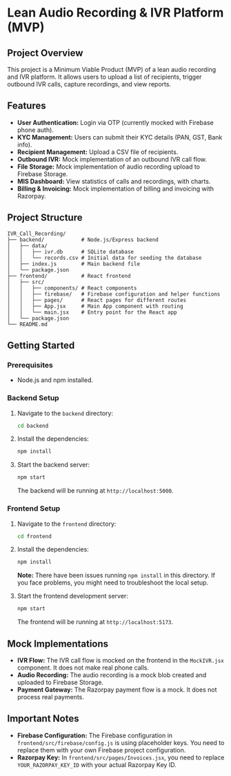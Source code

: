 # Lean Audio Recording & IVR Platform (MVP)

## Project Overview

This project is a Minimum Viable Product (MVP) of a lean audio recording and IVR platform. It allows users to upload a list of recipients, trigger outbound IVR calls, capture recordings, and view reports.

## Features

- **User Authentication:** Login via OTP (currently mocked with Firebase phone auth).
- **KYC Management:** Users can submit their KYC details (PAN, GST, Bank info).
- **Recipient Management:** Upload a CSV file of recipients.
- **Outbound IVR:** Mock implementation of an outbound IVR call flow.
- **File Storage:** Mock implementation of audio recording upload to Firebase Storage.
- **MIS Dashboard:** View statistics of calls and recordings, with charts.
- **Billing & Invoicing:** Mock implementation of billing and invoicing with Razorpay.

## Project Structure

```
IVR_Call_Recording/
├── backend/            # Node.js/Express backend
│   ├── data/
│   │   ├── ivr.db      # SQLite database
│   │   └── records.csv # Initial data for seeding the database
│   ├── index.js        # Main backend file
│   └── package.json
├── frontend/           # React frontend
│   ├── src/
│   │   ├── components/ # React components
│   │   ├── firebase/   # Firebase configuration and helper functions
│   │   ├── pages/      # React pages for different routes
│   │   ├── App.jsx     # Main App component with routing
│   │   └── main.jsx    # Entry point for the React app
│   └── package.json
└── README.md
```

## Getting Started

### Prerequisites

- Node.js and npm installed.

### Backend Setup

1.  Navigate to the `backend` directory:
    ```bash
    cd backend
    ```
2.  Install the dependencies:
    ```bash
    npm install
    ```
3.  Start the backend server:
    ```bash
    npm start
    ```
    The backend will be running at `http://localhost:5000`.

### Frontend Setup

1.  Navigate to the `frontend` directory:
    ```bash
    cd frontend
    ```
2.  Install the dependencies:
    ```bash
    npm install
    ```
    **Note:** There have been issues running `npm install` in this directory. If you face problems, you might need to troubleshoot the local setup.

3.  Start the frontend development server:
    ```bash
    npm start
    ```
    The frontend will be running at `http://localhost:5173`.

## Mock Implementations

- **IVR Flow:** The IVR call flow is mocked on the frontend in the `MockIVR.jsx` component. It does not make real phone calls.
- **Audio Recording:** The audio recording is a mock blob created and uploaded to Firebase Storage.
- **Payment Gateway:** The Razorpay payment flow is a mock. It does not process real payments.

## Important Notes

- **Firebase Configuration:** The Firebase configuration in `frontend/src/firebase/config.js` is using placeholder keys. You need to replace them with your own Firebase project configuration.
- **Razorpay Key:** In `frontend/src/pages/Invoices.jsx`, you need to replace `YOUR_RAZORPAY_KEY_ID` with your actual Razorpay Key ID.
